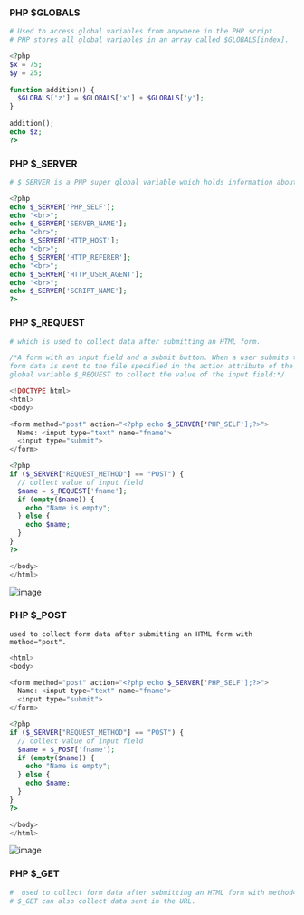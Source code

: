 ### PHP $GLOBALS
```php
# Used to access global variables from anywhere in the PHP script.
# PHP stores all global variables in an array called $GLOBALS[index].

<?php
$x = 75;
$y = 25;
 
function addition() {
  $GLOBALS['z'] = $GLOBALS['x'] + $GLOBALS['y'];
}
 
addition();
echo $z;
?>
```
### PHP $_SERVER
```php
# $_SERVER is a PHP super global variable which holds information about headers, paths, and script locations.

<?php
echo $_SERVER['PHP_SELF'];
echo "<br>";
echo $_SERVER['SERVER_NAME'];
echo "<br>";
echo $_SERVER['HTTP_HOST'];
echo "<br>";
echo $_SERVER['HTTP_REFERER'];
echo "<br>";
echo $_SERVER['HTTP_USER_AGENT'];
echo "<br>";
echo $_SERVER['SCRIPT_NAME'];
?>
```
### PHP $_REQUEST
```php
# which is used to collect data after submitting an HTML form.

/*A form with an input field and a submit button. When a user submits the data by clicking on "Submit", the 
form data is sent to the file specified in the action attribute of the <form> tag. Then, we can use the super 
global variable $_REQUEST to collect the value of the input field:*/

<!DOCTYPE html>
<html>
<body>

<form method="post" action="<?php echo $_SERVER['PHP_SELF'];?>">
  Name: <input type="text" name="fname">
  <input type="submit">
</form>

<?php
if ($_SERVER["REQUEST_METHOD"] == "POST") {
  // collect value of input field
  $name = $_REQUEST['fname'];
  if (empty($name)) {
    echo "Name is empty";
  } else {
    echo $name;
  }
}
?>

</body>
</html>
```
![image](https://user-images.githubusercontent.com/59710234/168489005-3ce3441b-23b9-4455-b127-045186e0d5ec.png)
### PHP $_POST
```
used to collect form data after submitting an HTML form with method="post".
```
```php
<html>
<body>

<form method="post" action="<?php echo $_SERVER['PHP_SELF'];?>">
  Name: <input type="text" name="fname">
  <input type="submit">
</form>

<?php
if ($_SERVER["REQUEST_METHOD"] == "POST") {
  // collect value of input field
  $name = $_POST['fname'];
  if (empty($name)) {
    echo "Name is empty";
  } else {
    echo $name;
  }
}
?>

</body>
</html>
```
![image](https://user-images.githubusercontent.com/59710234/168489005-3ce3441b-23b9-4455-b127-045186e0d5ec.png)
### PHP $_GET
```php
#  used to collect form data after submitting an HTML form with method="get".
# $_GET can also collect data sent in the URL.

```
